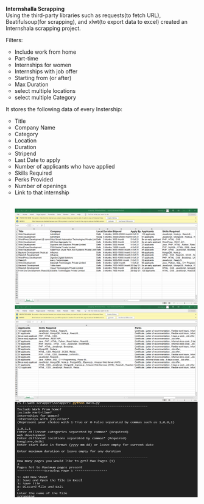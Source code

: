<b>Internshalla Scrapping</b><br>
Using the third-party libraries such as requests(to fetch URL), Beatifulsoup(for scrapping), and xlwt(to export data to excel) created an Internshala scrapping project.

Filters:<br>
<ul type="circle">
<li>Include work from home<br>
<li>Part-time<br>
<li>Internships for women<br>
<li>Internships with job offer<br>
<li>Starting from (or after)<br>
<li>Max Duration<br>
<li>select multiple locations<br>
<li>select multiple Category<br>
</ul>

It stores the following data of every Instership:
<ul type="circle">
<li>Title</li>
<li>Company Name
<li>Category
<li>Location
<li>Duration
<li>Stripend
<li>Last Date to apply
<li>Number of applicants who have applied
<li>Skills Required
<li>Perks Provided
<li>Number of openings
<li>Link to that internship
<br>
<br>
<br>
<img src="https://github.com/Aiswarya-AS/Web_Scrapper-internshalla-/blob/master/screenshots/1.png" width="500" height="250">         <img src="https://github.com/Aiswarya-AS/Web_Scrapper-internshalla-/blob/master/screenshots/2.png" width="500" height="250">

<img src="https://github.com/Aiswarya-AS/Web_Scrapper-internshalla-/blob/master/screenshots/3.png" width="500" height="250">
